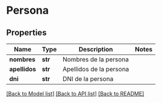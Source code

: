 # Persona

## Properties
Name | Type | Description | Notes
------------ | ------------- | ------------- | -------------
**nombres** | **str** | Nombres de la persona | 
**apellidos** | **str** | Apellidos de la persona | 
**dni** | **str** | DNI de la persona | 

[[Back to Model list]](../README.md#documentation-for-models) [[Back to API list]](../README.md#documentation-for-api-endpoints) [[Back to README]](../README.md)


